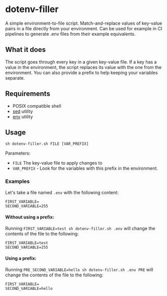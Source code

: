 # dotenv-filler
A simple environment-to-file script. Match-and-replace values of key-value pairs in a file directly from your environment. Can be used for example in CI pipelines to generate .env files from their example equivalents.

## What it does
The script goes through every key in a given key-value file. If a key has a value in the environment, the script replaces its value with the one from the environment.
You can also provide a prefix to help keeping your variables separate.

## Requirements
- POSIX compatible shell
- [sed](https://en.wikipedia.org/wiki/Sed) utility
- [env](https://en.wikipedia.org/wiki/Env) utility

## Usage
```
sh dotenv-filler.sh FILE [VAR_PREFIX]
```
Parameters:
- `FILE` The key-value file to apply changes to
- `VAR_PREFIX` - Look for the variables with this prefix in the environment.

### Examples
Let's take a file named `.env` with the following content:
```
FIRST_VARIABLE=
SECOND_VARIABLE=255
```
#### Without using a prefix:
Running `FIRST_VARIABLE=test sh dotenv-filler.sh .env` will change the contents of the file to the following:
```
FIRST_VARIABLE=test
SECOND_VARIABLE=255
```
#### Using a prefix:
Running `PRE_SECOND_VARIABLE=hello sh dotenv-filler.sh .env PRE` will change the contents of the file to the following:
```
FIRST_VARIABLE=
SECOND_VARIABLE=hello
```
